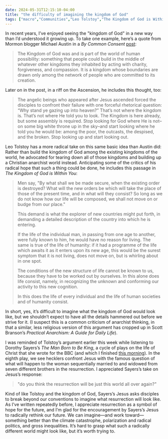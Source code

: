 ```yaml
---
date: 2024-05-31T12:15:10-04:00
title: "the difficulty of imagining the kingdom of God"
tags: ["macro","Communities","Leo Tolstoy","The Kingdom of God is Within You","kingdom of God","The Man Born to Be King","Dorothy Sayers","Michael Austin","By Common Consent","anarchism","Christian anarchism","Scott Branson","Practical Anarchism","resurrection"]
---
```

In recent years, I’ve enjoyed seeing the "kingdom of God" in a new way than I’d understood it growing up. To take one example, here’s a quote from Mormon blogger Michael Austin in a *By Common Consent* [post](https://bycommonconsent.com/2019/07/02/why-stand-ye-gazing-up-into-heaven/):

> The Kingdom of God was and is part of the world of human possibility: something that people could build in the middle of whatever other kingdoms they inhabited by acting with charity, forgiveness, and compassion. It is a kingdom whose boundaries are drawn only among the network of people who are committed to its creation.

Later on in the post, in a riff on the Ascension, he includes this thought, too: 

> The angelic beings who appeared after Jesus ascended forced the disciples to confront their failure with one forceful rhetorical question: “Why stand ye gazing up into heaven?” That’s not where the kingdom is. That’s not where He told you to look. The Kingdom is here already, but some assembly is required. Stop looking for God where He is not–on some big white throne up in the sky–and start looking where he told you he would be: among the poor, the outcasts, the despised, and the broken. Stop looking up and start looking out. 

Leo Tolstoy has a more radical take on this same basic idea than Austin did: Rather than build the kingdom of God among the existing kingdoms of the world, he advocated for tearing down all of those kingdoms and building up a Christian anarchist world instead. Anticipating some of the critics of his radical hope that such a thing could be done, he includes this passage in *The Kingdom of God is Within You*:

> Men say, "By what shall we be made secure, when the existing order is destroyed? What will the new orders be which will take the place of those of the present time, and in what will they consist? So long as we do not know how our life will be composed, we shall not move on or budge from our place."
> 
> This demand is what the explorer of new countries might put forth, in demanding a detailed description of the country into which he is entering.
> 
> If the life of the individual man, in passing from one age to another, were fully known to him, he would have no reason for living. The same is true of the life of humanity: if it had a programme of the life which awaits it as it enters upon its new age, this would be the surest symptom that it is not living, does not move on, but is whirling about in one spot.
> 
> The conditions of the new structure of life cannot be known to us, because they have to be worked out by ourselves. In this alone does life consist, namely, in recognizing the unknown and conforming our activity to this new cognition.
>
> In this does the life of every individual and the life of human societies and of humanity consist.

In short, yes, it’s difficult to imagine what the kingdom of God would look like, but we shouldn’t expect to have all the details hammered out before we strive for it. (I suspect this is a common criticism of anarchist thinking, in that a similar, less religious version of this argument has cropped up in Scott Branson’s *Practical Anarchism: A Guide for Daily Life*). 

I was reminded of Tolstoy’s argument earlier this week while listening to Dorothy Sayers’s *The Man Born to Be King*, a cycle of plays on the life of Christ that she wrote for the BBC (and which I finished [this morning](https://spencergreenhalgh.com/communities/2024-05-31-i-discovered/)). In the eighth play, we see hecklers confront Jesus with the famous question of what will happen to the woman sequentially married to and widowed from seven different brothers in the resurrection. I appreciated Sayers’s take on Jesus’s response:

> "do you think the resurrection will be just this world all over again?"

Kind of like Tolstoy and the kingdom of God, Sayers’s Jesus asks disciples to break beyond our conventions to imagine what resurrection will look like. As I’ve written repeatedly before, I appreciate resurrection as a symbol of hope for the future, and I’m glad for the encouragement by Sayers’s Jesus to radically rethink our future. We can imagine—and work toward—something better than the climate catastrophe, polarization and radical politics, and gross inequalities. It’s hard to grasp what such a radically different world might look like, but it’s worth trying to.
